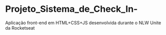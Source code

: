 # Projeto_Sistema_de_Check_In-
Aplicação front-end em HTML+CSS+JS desenvolvida durante o NLW Unite da Rocketseat
